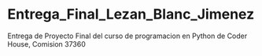 # Entrega_Final_Lezan_Blanc_Jimenez
Entrega de Proyecto Final del curso de programacion en Python de Coder House, Comision 37360 
